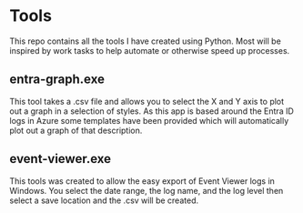 # Tools

This repo contains all the tools I have created using Python. Most will be inspired by work tasks to help automate or otherwise speed up processes.

## entra-graph.exe

This tool takes a .csv file and allows you to select the X and Y axis to plot out a graph in a selection of styles. As this app is based around the Entra ID logs in Azure some templates have been provided which will automatically plot out a graph of that description.

## event-viewer.exe

This tools was created to allow the easy export of Event Viewer logs in Windows. You select the date range, the log name, and the log level then select a save location and the .csv will be created.